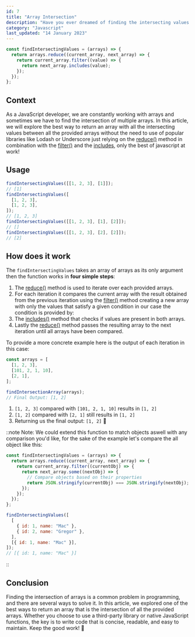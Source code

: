 ```yaml
---
id: 7
title: "Array Intersection"
description: "Have you ever dreamed of finding the intersecting values between arrays withouth a third party library?"
category: "Javascript"
last_updated: "14 January 2023"
---
```


```js
const findIntersectingValues = (arrays) => {
  return arrays.reduce((current_array, next_array) => {
    return current_array.filter((value) => {
      return next_array.includes(value);
    });
  });
};
```

## Context

As a JavaScript developer, we are constantly working with arrays and sometimes we have to find the intersection of multiple arrays. In this article, we will explore the best way to return an array with all the intersecting values between all the provided arrays without the need to use of popular libraries like Lodash or Underscore just relying on the [reduce()](https://developer.mozilla.org/en-US/docs/Web/JavaScript/Reference/Global_Objects/Array/Reduce) method in combination with the [filter()](https://developer.mozilla.org/en-US/docs/Web/JavaScript/Reference/Global_Objects/Array/filter) and the [includes](https://developer.mozilla.org/en-US/docs/Web/JavaScript/Reference/Global_Objects/Array/includes), only the best of javascript at work!

## Usage

```js
findIntersectingValues([[1, 2, 3], [1]]);
// [1]
findIntersectingValues([
  [1, 2, 3],
  [1, 2, 3],
]);
// [1, 2, 3]
findIntersectingValues([[1, 2, 3], [1], [2]]);
// []
findIntersectingValues([[1, 2, 3], [2], [2]]);
// [2]
```

## How does it work

The `findIntersectingValues` takes an array of arrays as its only argument then the function works in **four simple steps**:

1. The [reduce()](https://developer.mozilla.org/en-US/docs/Web/JavaScript/Reference/Global_Objects/Array/Reduce) method is used to iterate over each provided arrays.
2. For each iteration it compares the current array with the result obtained from the previous iteration using the [filter()](https://developer.mozilla.org/en-US/docs/Web/JavaScript/Reference/Global_Objects/Array/filter) method creating a new array with only the values that satisfy a given condition in our case the condition is provided by:
3. The [includes()](https://developer.mozilla.org/en-US/docs/Web/JavaScript/Reference/Global_Objects/Array/includes) method that checks if values are present in both arrays.
4. Lastly the [reduce()](https://developer.mozilla.org/en-US/docs/Web/JavaScript/Reference/Global_Objects/Array/Reduce) method passes the resulting array to the next iteration until all arrays have been compared.

To provide a more concrete example here is the output of each iteration in this case:

```js
const arrays = [
  [1, 2, 3],
  [101, 2, 1, 10],
  [2, 1],
];

findIntersectionArray(arrays);
// Final Output: [1, 2]
```

1. `[1, 2, 3]` compared with `[101, 2, 1, 10]` results in `[1, 2]`
2. `[1, 2]` compared with `[2, 1]` still results in `[1, 2]`
3. Returning us the final output: `[1, 2]` 🎉

::note
Note: We could extend this function to match objects aswell with any comparison you'd like, for the sake of the example let's compare the all object like this:

```js
const findIntersectingValues = (arrays) => {
  return arrays.reduce((current_array, next_array) => {
    return current_array.filter((currentObj) => {
      return next_array.some((nextObj) => {
        // Compare objects based on their properties
        return JSON.stringify(currentObj) === JSON.stringify(nextObj);
      });
    });
  });
};

findIntersectingValues([
  [
    { id: 1, name: "Mac" },
    { id: 2, name: "Gregor" },
  ],
  [{ id: 1, name: "Mac" }],
]);
// [{ id: 1, name: "Mac" }]
```

::

## Conclusion

Finding the intersection of arrays is a common problem in programming, and there are several ways to solve it. In this article, we explored one of the best ways to return an array that is the intersection of all the provided arrays. Whether you choose to use a third-party library or native JavaScript functions, the key is to write code that is concise, readable, and easy to maintain.
Keep the good work! 🧠
